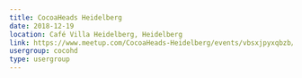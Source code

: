 ```yaml
---
title: CocoaHeads Heidelberg
date: 2018-12-19
location: Café Villa Heidelberg, Heidelberg
link: https://www.meetup.com/CocoaHeads-Heidelberg/events/vbsxjpyxqbzb/
usergroup: cocohd
type: usergroup
---
```

